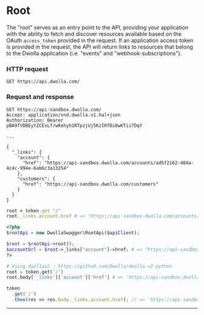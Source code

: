 # Root

The "root" serves as an entry point to the API, providing your application with the ability to fetch and discover resources available based on the OAuth `access_token` provided in the request. If an application access token is provided in the request, the API will return links to resources that belong to the Dwolla application (i.e. "events" and "webhook-subscriptions").

### HTTP request
`GET https://api.dwolla.com/`

### Request and response

```raw
GET https://api-sandbox.dwolla.com/
Accept: application/vnd.dwolla.v1.hal+json
Authorization: Bearer pBA9fVDBEyYZCEsLf/wKehyh1RTpzjUj5KzIRfDi0wKTii7DqY

...

{
  "_links": {
    "account": {
      "href": "https://api-sandbox.dwolla.com/accounts/ad5f2162-404a-4c4c-994e-6ab6c3a13254"
    },
    "customers": {
      "href": "https://api-sandbox.dwolla.com/customers"
    }
  }
}
```
```ruby
root = token.get "/"
root._links.account.href # => "https://api-sandbox.dwolla.com/accounts/ad5f2162-404a-4c4c-994e-6ab6c3a13254"
```
```php
<?php
$rootApi = new DwollaSwagger\RootApi($apiClient);

$root = $rootApi->root();
$accountUrl = $root->_links["account"]->href; # => "https://api-sandbox.dwolla.com/accounts/ad5f2162-404a-4c4c-994e-6ab6c3a13254"
?>
```
```python
# Using dwollav2 - https://github.com/Dwolla/dwolla-v2-python
root = token.get('/')
root.body['_links']['account']['href'] # => 'https://api-sandbox.dwolla.com/accounts/ad5f2162-404a-4c4c-994e-6ab6c3a13254'
```
```javascript
token
  .get('/')
  .then(res => res.body._links.account.href); // => 'https://api-sandbox.dwolla.com/accounts/ad5f2162-404a-4c4c-994e-6ab6c3a13254'
```
* * *
